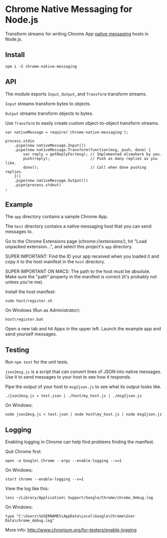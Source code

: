 # Chrome Native Messaging for Node.js

Transform streams for writing Chrome App [native messaging][1] hosts in Node.js.

[1]: https://developer.chrome.com/extensions/messaging#native-messaging

## Install

```
npm i -S chrome-native-messaging
```

## API

The module exports `Input`, `Output`, and `Transform` transform streams.

`Input` streams transform bytes to objects.

`Output` streams transform objects to bytes.

Use `Transform` to easily create custom object-to-object transform streams.

```
var nativeMessage = require('chrome-native-messaging');

process.stdin
    .pipe(new nativeMessage.Input())
    .pipe(new nativeMessage.Transform(function(msg, push, done) {
        var reply = getReplyFor(msg); // Implemented elsewhere by you.
        push(reply);                  // Push as many replies as you like.
        done();                       // Call when done pushing replies.
    }))
    .pipe(new nativeMessage.Output())
    .pipe(process.stdout)
;
```

## Example

The `app` directory contains a sample Chrome App.

The `host` directory contains a native messaging host that you can send
messages to.

Go to the Chrome Extensions page (chrome://extensions/), hit "Load unpacked
extension...", and select this project's `app` directory.

SUPER IMPORTANT: Find the ID your app received when you loaded it and copy it
to the host manifest in the `host` directory.

SUPER IMPORTANT ON MACS: The path to the host must be absolute. Make sure the
"path" property in the manifest is correct (it's probably not unless you're me).

Install the host manifest:

```
sudo host/register.sh
```

On Windows (Run as Administrator):

```
host\register.bat
```

Open a new tab and hit Apps in the upper left. Launch the example app and send
yourself messages.

## Testing

Run `npm test` for the unit tests.

`json2msg.js` is a script that can convert lines of JSON into native messages.
Use it to send messages to your host to see how it responds.

Pipe the output of your host to `msg2json.js` to see what its output looks like.

```
./json2msg.js < test.json | ./host/my_host.js | ./msg2json.js
```

On Windows:

```
node json2msg.js < test.json | node host\my_host.js | node msg2json.js
```

## Logging

Enabling logging in Chrome can help find problems finding the manifest.

Quit Chrome first.

```
open -a Google\ Chrome --args --enable-logging --v=1
```

On Windows:

```
start chrome --enable-logging --v=1
```

View the log like this:

```
less ~/Library/Application\ Support/Google/Chrome/chrome_debug.log
```

On Windows:

```
type "C:\Users\%USERNAME%\AppData\Local\Google\Chrome\User Data\chrome_debug.log"
```

More info: http://www.chromium.org/for-testers/enable-logging
